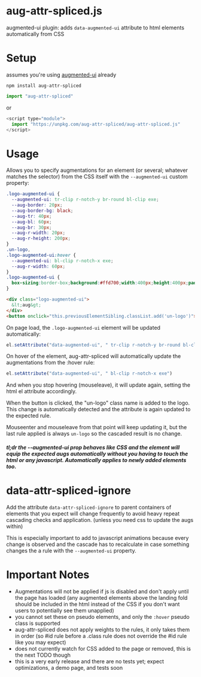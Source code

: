 # aug-attr-spliced.js
augmented-ui plugin: adds `data-augmented-ui` attribute to html elements automatically from CSS

# Setup

assumes you're using [augmented-ui](http://augmented-ui.com/) already

```
npm install aug-attr-spliced
```

```js
import "aug-attr-spliced"
```

or

```js
<script type="module">
  import "https://unpkg.com/aug-attr-spliced/aug-attr-spliced.js"
</script>
```

# Usage

Allows you to specify augmentations for an element (or several; whatever matches the selector) from the CSS itself with the `--augmented-ui` custom property:

```css
.logo-augmented-ui {
  --augmented-ui: tr-clip r-notch-y br-round bl-clip exe;
  --aug-border: 20px;
  --aug-border-bg: black;
  --aug-tr: 40px;
  --aug-bl: 60px;
  --aug-br: 30px;
  --aug-r-width: 20px;
  --aug-r-height: 200px;
}
.un-logo,
.logo-augmented-ui:hover {
  --augmented-ui: bl-clip r-notch-x exe;
  --aug-r-width: 60px;
}
.logo-augmented-ui {
  box-sizing:border-box;background:#ffd700;width:400px;height:400px;padding-top:120px;padding-left:40px;font-family:sans-serif;font-size:100px;font-weight:bold;text-align:left;
}
```

```html
<div class="logo-augmented-ui">
  &lt;aug&gt;
</div>
<button onclick="this.previousElementSibling.classList.add('un-logo')">update class</button>
```

On page load, the `.logo-augmented-ui` element will be updated automatically:
```js
el.setAttribute("data-augmented-ui", " tr-clip r-notch-y br-round bl-clip exe")
```

On hover of the element, aug-attr-spliced will automatically update the augmentations from the :hover rule:
```js
el.setAttribute("data-augmented-ui", " bl-clip r-notch-x exe")
```

And when you stop hovering (mouseleave), it will update again, setting the html el attribute accordingly.

When the button is clicked, the "un-logo" class name is added to the logo. This change is automatically detected and the attribute is again updated to the expected rule.

Mouseenter and mouseleave from that point will keep updating it, but the last rule applied is always `un-logo` so the cascaded result is no change.

##### tl;dr the --augmented-ui prop behaves like CSS and the element will equip the expected augs automatically without you having to touch the html or any javascript. Automatically applies to newly added elements too.

# data-attr-spliced-ignore

Add the attribute `data-attr-spliced-ignore` to parent containers of elements that you expect will change frequently to avoid heavy repeat cascading checks and application.
(unless you need css to update the augs within)

This is especially important to add to javascript animations because every change is observed and the cascade has to recalculate in case something changes the a rule with the `--augmented-ui` property.

# Important Notes

* Augmentations will not be applied if js is disabled and don't apply until the page has loaded (any augmented elements above the landing fold should be included in the html instead of the CSS if you don't want users to potentially see them unapplied)
* you cannot set these on pseudo elements, and only the `:hover` pseudo class is supported
* aug-attr-spliced does not apply weights to the rules, it only takes them in order (so #id rule before a .class rule does not override the #id rule like you may expect)
* does not currently watch for CSS added to the page or removed, this is the next TODO though
* this is a very early release and there are no tests yet; expect optimizations, a demo page, and tests soon
